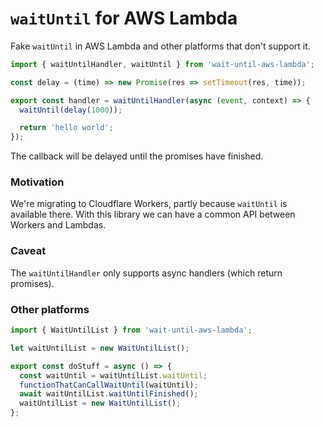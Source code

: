 # `waitUntil` for AWS Lambda

Fake `waitUntil` in AWS Lambda and other platforms that don't support it.

```js
import { waitUntilHandler, waitUntil } from 'wait-until-aws-lambda';

const delay = (time) => new Promise(res => setTimeout(res, time));

export const handler = waitUntilHandler(async (event, context) => {
  waitUntil(delay(1000));

  return 'hello world';
});
```

The callback will be delayed until the promises have finished.

### Motivation

We're migrating to Cloudflare Workers, partly because `waitUntil` is available there. With this library we can have a common API between Workers and Lambdas.

### Caveat

The `waitUntilHandler` only supports async handlers (which return promises).

### Other platforms

```js
import { WaitUntilList } from 'wait-until-aws-lambda';

let waitUntilList = new WaitUntilList();

export const doStuff = async () => {
  const waitUntil = waitUntilList.waitUntil;
  functionThatCanCallWaitUntil(waitUntil);
  await waitUntilList.waitUntilFinished();
  waitUntilList = new WaitUntilList();
};
```
